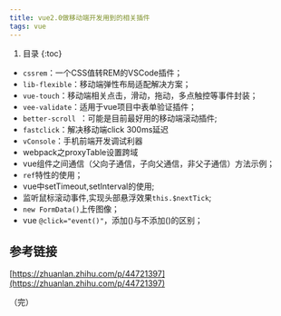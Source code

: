 ```yaml
---
title: vue2.0做移动端开发用到的相关插件
tags: vue
---
```


1. 目录
{:toc}


- `cssrem`：一个CSS值转REM的VSCode插件；
- `lib-flexible`：移动端弹性布局适配解决方案；
- `vue-touch`：移动端相关点击，滑动，拖动，多点触控等事件封装；
- `vee-validate`：适用于vue项目中表单验证插件；
- `better-scroll `：可能是目前最好用的移动端滚动插件;
- `fastclick`：解决移动端click 300ms延迟
- `vConsole`：手机前端开发调试利器
- webpack之proxyTable设置跨域
- vue组件之间通信（父向子通信，子向父通信，非父子通信）方法示例；
- `ref`特性的使用；
- vue中setTimeout,setInterval的使用;
- 监听鼠标滚动事件,实现头部悬浮效果`this.$nextTick`;
- `new FormData()`上传图像；
- vue `@click="event()"`，添加()与不添加()的区别；


## 参考链接
[https://zhuanlan.zhihu.com/p/44721397](https://zhuanlan.zhihu.com/p/44721397)


（完）

